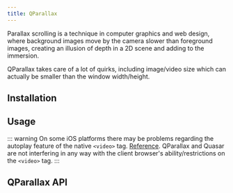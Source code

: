 ```yaml
---
title: QParallax
---
```


Parallax scrolling is a technique in computer graphics and web design, where background images move by the camera slower than foreground images, creating an illusion of depth in a 2D scene and adding to the immersion.

QParallax takes care of a lot of quirks, including image/video size which can actually be smaller than the window width/height.

## Installation
<doc-installation components="QParallax" />

## Usage

<doc-example title="Image background" file="QParallax/Image" />

::: warning
On some iOS platforms there may be problems regarding the autoplay feature of the native `<video>` tag. [Reference](https://webkit.org/blog/6784/new-video-policies-for-ios/). QParallax and Quasar are not interfering in any way with the client browser's ability/restrictions on the `<video>` tag.
:::

<doc-example title="Custom height with video background" file="QParallax/Video" />

<doc-example title="Custom speed" file="QParallax/Speed" />

<doc-example title="Scoped Slot" file="QParallax/ScopedSlot" />

## QParallax API
<doc-api file="QParallax" />
